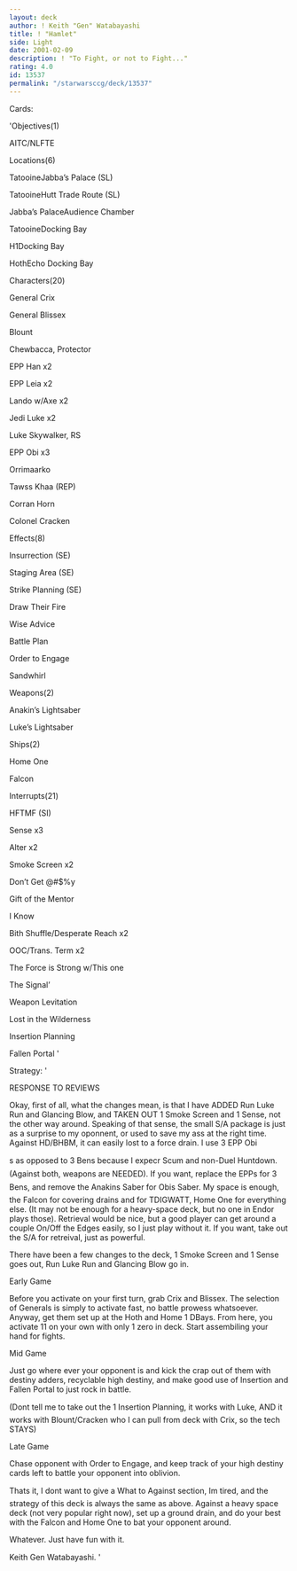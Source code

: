```yaml
---
layout: deck
author: ! Keith "Gen" Watabayashi
title: ! "Hamlet"
side: Light
date: 2001-02-09
description: ! "To Fight, or not to Fight..."
rating: 4.0
id: 13537
permalink: "/starwarsccg/deck/13537"
---
```

Cards: 

'Objectives(1)

AITC/NLFTE


Locations(6)

TatooineJabba’s Palace (SL)

TatooineHutt Trade Route (SL)

Jabba’s PalaceAudience Chamber

TatooineDocking Bay

H1Docking Bay

HothEcho Docking Bay


Characters(20)

General Crix

General Blissex

Blount

Chewbacca, Protector

EPP Han x2

EPP Leia x2

Lando w/Axe x2

Jedi Luke x2

Luke Skywalker, RS 

EPP Obi x3

Orrimaarko

Tawss Khaa (REP)

Corran Horn

Colonel Cracken


Effects(8)

Insurrection (SE)

Staging Area (SE)

Strike Planning (SE)

Draw Their Fire

Wise Advice

Battle Plan

Order to Engage

Sandwhirl


Weapons(2)

Anakin’s Lightsaber

Luke’s Lightsaber


Ships(2)

Home One

Falcon


Interrupts(21)

HFTMF (SI)

Sense x3

Alter x2

Smoke Screen x2

Don’t Get @#$%y

Gift of the Mentor

I Know

Bith Shuffle/Desperate Reach x2

OOC/Trans. Term x2

The Force is Strong w/This one

The Signal’

Weapon Levitation

Lost in the Wilderness

Insertion Planning

Fallen Portal '

Strategy: '

RESPONSE TO REVIEWS

Okay, first of all, what the changes mean, is that I have ADDED Run Luke Run and Glancing Blow, and TAKEN OUT 1 Smoke Screen and 1 Sense, not the other way around. Speaking of that sense, the small S/A package is just as a surprise to my oponnent, or used to save my ass at the right time. Against HD/BHBM, it can easily lost to a force drain. I use 3 EPP Obi

s as opposed to 3 Bens because I expecr Scum and non-Duel Huntdown. (Against both, weapons are NEEDED). If you want, replace the EPPs for 3 Bens, and remove the Anakins Saber for Obis Saber. My space is enough, the Falcon for covering drains and for TDIGWATT, Home One for everything else. (It may not be enough for a heavy-space deck, but no one in Endor plays those). Retrieval would be nice, but a good player can get around a couple On/Off the Edges easily, so I just play without it. If you want, take out the S/A for retreival, just as powerful. 



There have been a few changes to the deck, 1 Smoke Screen and 1 Sense goes out, Run Luke Run and Glancing Blow go in.



Early Game


Before you activate on your first turn, grab Crix and Blissex. The selection of Generals is simply to activate fast, no battle prowess whatsoever. Anyway, get them set up at the Hoth and Home 1 DBays. From here, you activate 11 on your own with only 1 zero in deck. Start assembiling your hand for fights.


Mid Game


Just go where ever your opponent is and kick the crap out of them with destiny adders, recyclable high destiny, and make good use of Insertion and Fallen Portal to just rock in battle.


(Dont tell me to take out the 1 Insertion Planning, it works with Luke, AND it works with Blount/Cracken who I can pull from deck with Crix, so the tech STAYS)


Late Game

Chase opponent with Order to Engage, and keep track of your high destiny cards left to battle your opponent into oblivion.


Thats it, I dont want to give a What to Against section, Im tired, and the strategy of this deck is always the same as above. Against a heavy space deck (not very popular right now), set up a ground drain, and do your best with the Falcon and Home One to bat your opponent around.


Whatever. Just have fun with it.


Keith Gen Watabayashi.     '

